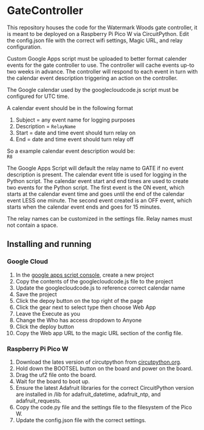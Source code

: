 # GateController
This repository houses the code for the Watermark Woods gate controller, it is meant to be deployed on a Raspberry Pi Pico W via CircuitPython.
Edit the config.json file with the correct wifi settings, Magic URL, and relay configuration.

Custom Google Apps script must be uploaded to better format calender events for the gate controller to use.
The controller will cache events up-to two weeks in advance.
The controller will respond to each event in turn with the calendar event description triggering an action on the controller.

The Google calendar used by the googlecloudcode.js script must be configured for UTC time.

A calendar event should be in the following format
1. Subject = any event name for logging purposes
2. Description = ```RelayName```
3. Start = date and time event should turn relay on
4. End = date and time event should turn relay off

So a example calendar event description would be:  
```R8```

The Google Apps Script will default the relay name to GATE if no event description is present. The calendar event title is used for logging in the Python script. The calendar event start and end times are used to create two events for the Python script. The first event is the ON event, which starts at the calendar event time and goes until the end of the calendar event LESS one minute. The second event created is an OFF event, which starts when the calendar event ends and goes for 15 minutes.

The relay names can be customized in the settings file. Relay names must not contain a space.

## Installing and running
### Google Cloud
1. In the [google apps script console](https://www.google.com/script/start/), create a new project
2. Copy the contents of the googlecloudcode.js file to the project
3. Update the googlecloudcode.js to reference correct calendar name
4. Save the project
5. Click the depoy button on the top right of the page
6. Click the gear next to select type then choose Web App
7. Leave the Execute as you
8. Change the Who has access dropdown to Anyone
9. Click the deploy button
10. Copy the Web app URL to the magic URL section of the config file.
### Raspberry Pi Pico W
1. Download the lates version of circutpython from [circutpython.org](https://circuitpython.org/board/raspberry_pi_pico_w/).
2. Hold down the BOOTSEL button on the board and power on the board.
3. Drag the uf2 file onto the board.
4. Wait for the board to boot up.
5. Ensure the latest Adafruit libraries for the correct CircuitPython version are installed in /lib for adafruit_datetime, adafruit_ntp, and adafruit_requests.
6. Copy the code.py file and the settings file to the filesystem of the Pico W.
7. Update the config.json file with the correct settings.

